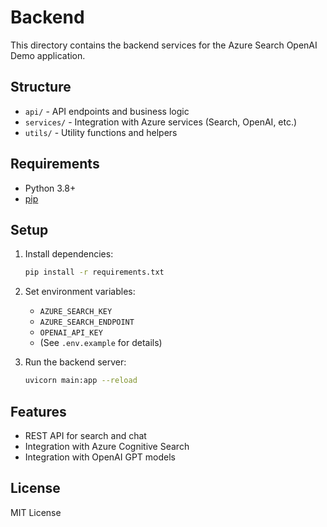 # Backend

This directory contains the backend services for the Azure Search OpenAI Demo application.

## Structure

- `api/` - API endpoints and business logic
- `services/` - Integration with Azure services (Search, OpenAI, etc.)
- `utils/` - Utility functions and helpers

## Requirements

- Python 3.8+
- [pip](https://pip.pypa.io/en/stable/)

## Setup

1. Install dependencies:
    ```bash
    pip install -r requirements.txt
    ```

2. Set environment variables:
    - `AZURE_SEARCH_KEY`
    - `AZURE_SEARCH_ENDPOINT`
    - `OPENAI_API_KEY`
    - (See `.env.example` for details)

3. Run the backend server:
    ```bash
    uvicorn main:app --reload
    ```

## Features

- REST API for search and chat
- Integration with Azure Cognitive Search
- Integration with OpenAI GPT models

## License

MIT License